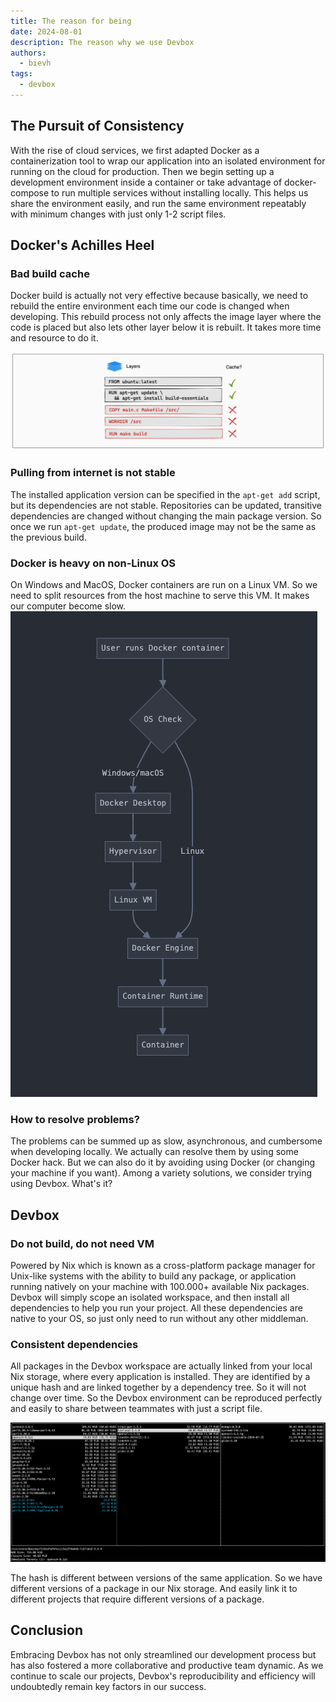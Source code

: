 ```yaml
---
title: The reason for being
date: 2024-08-01
description: The reason why we use Devbox
authors:
  - bievh
tags:
  - devbox
---
```


## The Pursuit of Consistency
With the rise of cloud services, we first adapted Docker as a containerization tool to wrap our application into an isolated environment for running on the cloud for production. Then we begin setting up a development environment inside a container or take advantage of docker-compose to run multiple services without installing locally. This helps us share the environment easily, and run the same environment repeatably with minimum changes with just only 1-2 script files.

## Docker's Achilles Heel

### Bad build cache
Docker build is actually not very effective because basically, we need to rebuild the entire environment each time our code is changed when developing. This rebuild process not only affects the image layer where the code is placed but also lets other layer below it is rebuilt. It takes more time and resource to do it.

![alt text](assets/docker_layers.png)

### Pulling from internet is not stable
The installed application version can be specified in the `apt-get add` script, but its dependencies are not stable. Repositories can be updated, transitive dependencies are changed without changing the main package version. So once we run `apt-get update`, the produced image may not be the same as the previous build.

### Docker is heavy on non-Linux OS
On Windows and MacOS, Docker containers are run on a Linux VM. So we need to split resources from the host machine to serve this VM. It makes our computer become slow.
![alt text](assets/docker_container_run.png)

### How to resolve problems?
The problems can be summed up as slow, asynchronous, and cumbersome when developing locally. We actually can resolve them by using some Docker hack. But we can also do it by avoiding using Docker (or changing your machine if you want). Among a variety solutions, we consider trying using Devbox. What's it?

## Devbox

### Do not build, do not need VM
Powered by Nix which is known as a cross-platform package manager for Unix-like systems with the ability to build any package, or application running natively on your machine with 100.000+ available Nix packages. Devbox will simply scope an isolated workspace, and then install all dependencies to help you run your project. All these dependencies are native to your OS, so just only need to run without any other middleman.

### Consistent dependencies
All packages in the Devbox workspace are actually linked from your local Nix storage, where every application is installed. They are identified by a unique hash and are linked together by a dependency tree. So it will not change over time. So the Devbox environment can be reproduced perfectly and easily to share between teammates with just a script file.

![alt text](assets/nix_deps_graph.png)

The hash is different between versions of the same application. So we have different versions of a package in our Nix storage. And easily link it to different projects that require different versions of a package.

## Conclusion
Embracing Devbox has not only streamlined our development process but has also fostered a more collaborative and productive team dynamic. As we continue to scale our projects, Devbox's reproducibility and efficiency will undoubtedly remain key factors in our success.

